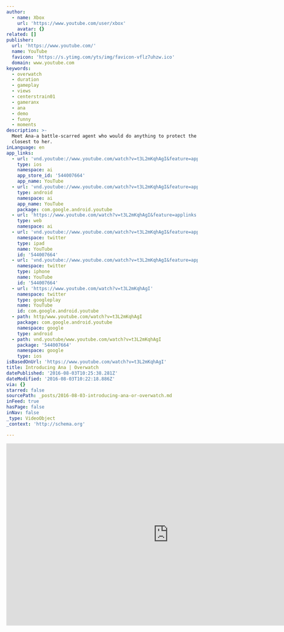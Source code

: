 ```yaml
---
author:
  - name: Xbox
    url: 'https://www.youtube.com/user/xbox'
    avatar: {}
related: []
publisher:
  url: 'https://www.youtube.com/'
  name: YouTube
  favicon: 'https://s.ytimg.com/yts/img/favicon-vflz7uhzw.ico'
  domain: www.youtube.com
keywords:
  - overwatch
  - duration
  - gameplay
  - views
  - centerstrain01
  - gameranx
  - ana
  - demo
  - funny
  - moments
description: >-
  Meet Ana-a battle-scarred agent who would do anything to protect the people
  closest to her.
inLanguage: en
app_links:
  - url: 'vnd.youtube://www.youtube.com/watch?v=t3L2mKqhAgI&feature=applinks'
    type: ios
    namespace: ai
    app_store_id: '544007664'
    app_name: YouTube
  - url: 'vnd.youtube://www.youtube.com/watch?v=t3L2mKqhAgI&feature=applinks'
    type: android
    namespace: ai
    app_name: YouTube
    package: com.google.android.youtube
  - url: 'https://www.youtube.com/watch?v=t3L2mKqhAgI&feature=applinks'
    type: web
    namespace: ai
  - url: 'vnd.youtube://www.youtube.com/watch?v=t3L2mKqhAgI&feature=applinks'
    namespace: twitter
    type: ipad
    name: YouTube
    id: '544007664'
  - url: 'vnd.youtube://www.youtube.com/watch?v=t3L2mKqhAgI&feature=applinks'
    namespace: twitter
    type: iphone
    name: YouTube
    id: '544007664'
  - url: 'https://www.youtube.com/watch?v=t3L2mKqhAgI'
    namespace: twitter
    type: googleplay
    name: YouTube
    id: com.google.android.youtube
  - path: http/www.youtube.com/watch?v=t3L2mKqhAgI
    package: com.google.android.youtube
    namespace: google
    type: android
  - path: vnd.youtube/www.youtube.com/watch?v=t3L2mKqhAgI
    package: '544007664'
    namespace: google
    type: ios
isBasedOnUrl: 'https://www.youtube.com/watch?v=t3L2mKqhAgI'
title: Introducing Ana | Overwatch
datePublished: '2016-08-03T10:25:38.281Z'
dateModified: '2016-08-03T10:22:18.886Z'
via: {}
starred: false
sourcePath: _posts/2016-08-03-introducing-ana-or-overwatch.md
inFeed: true
hasPage: false
inNav: false
_type: VideoObject
_context: 'http://schema.org'

---
```

<iframe src="https://cdn.embedly.com/widgets/media.html?src=https%3A%2F%2Fwww.youtube.com%2Fembed%2Ft3L2mKqhAgI%3Ffeature%3Doembed&amp;url=http%3A%2F%2Fwww.youtube.com%2Fwatch%3Fv%3Dt3L2mKqhAgI&amp;image=https%3A%2F%2Fi.ytimg.com%2Fvi%2Ft3L2mKqhAgI%2Fhqdefault.jpg&amp;key=b7d04c9b404c499eba89ee7072e1c4f7&amp;type=text%2Fhtml&amp;schema=youtube" width="854" height="480" scrolling="no" frameborder="0" allowfullscreen="" style=""></iframe>